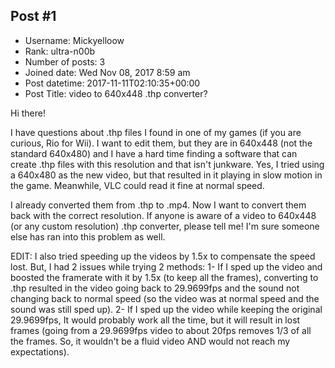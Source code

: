 ## Post #1
- Username: Mickyelloow
- Rank: ultra-n00b
- Number of posts: 3
- Joined date: Wed Nov 08, 2017 8:59 am
- Post datetime: 2017-11-11T02:10:35+00:00
- Post Title: video to 640x448 .thp converter?

Hi there!

I have questions about .thp files I found in one of my games (if you are curious, Rio for Wii). I want to edit them, but they are in 640x448 (not the standard 640x480) and I have a hard time finding a software that can create .thp files with this resolution and that isn't junkware. Yes, I tried using a 640x480 as the new video, but that resulted in it playing in slow motion in the game. Meanwhile, VLC could read it fine at normal speed.

I already converted them from .thp to .mp4. Now I want to convert them back with the correct resolution. If anyone is aware of a video to 640x448 (or any custom resolution) .thp converter, please tell me! I'm sure someone else has ran into this problem as well.

EDIT: I also tried speeding up the videos by 1.5x to compensate the speed lost. But, I had 2 issues while trying 2 methods:
1- If I sped up the video and boosted the framerate with it by 1.5x (to keep all the frames), converting to .thp resulted in the video going back to 29.9699fps and the sound not changing back to normal speed (so the video was at normal speed and the sound was still sped up).
2- If I sped up the video while keeping the original 29.9699fps, It would probably work all the time, but it will result in lost frames (going from a 29.9699fps video to about 20fps removes 1/3 of all the frames. So, it wouldn't be a fluid video AND would not reach my expectations).
